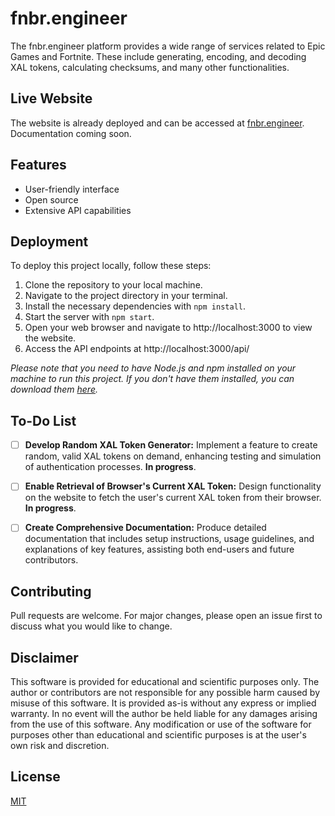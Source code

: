 # fnbr.engineer

The fnbr.engineer platform provides a wide range of services related to Epic Games and Fortnite. These include generating, encoding, and decoding XAL tokens, calculating checksums, and many other functionalities.

## Live Website

The website is already deployed and can be accessed at [fnbr.engineer](https://fnbr.engineer/xal). Documentation coming soon.

## Features

- User-friendly interface
- Open source
- Extensive API capabilities

## Deployment

To deploy this project locally, follow these steps:

1. Clone the repository to your local machine.
2. Navigate to the project directory in your terminal.
3. Install the necessary dependencies with `npm install`.
4. Start the server with `npm start`.
5. Open your web browser and navigate to http://localhost:3000 to view the website.
6. Access the API endpoints at http://localhost:3000/api/

*Please note that you need to have Node.js and npm installed on your machine to run this project. If you don't have them installed, you can download them [here](https://nodejs.org/).*

## To-Do List

- [ ] **Develop Random XAL Token Generator:** Implement a feature to create random, valid XAL tokens on demand, enhancing testing and simulation of authentication processes. **In progress**.

- [ ] **Enable Retrieval of Browser's Current XAL Token:** Design functionality on the website to fetch the user's current XAL token from their browser. **In progress**.

- [ ] **Create Comprehensive Documentation:** Produce detailed documentation that includes setup instructions, usage guidelines, and explanations of key features, assisting both end-users and future contributors.

## Contributing

Pull requests are welcome. For major changes, please open an issue first to discuss what you would like to change.

## Disclaimer

This software is provided for educational and scientific purposes only. The author or contributors are not responsible for any possible harm caused by misuse of this software. It is provided as-is without any express or implied warranty. In no event will the author be held liable for any damages arising from the use of this software. Any modification or use of the software for purposes other than educational and scientific purposes is at the user's own risk and discretion.

## License

[MIT](https://choosealicense.com/licenses/mit/)
